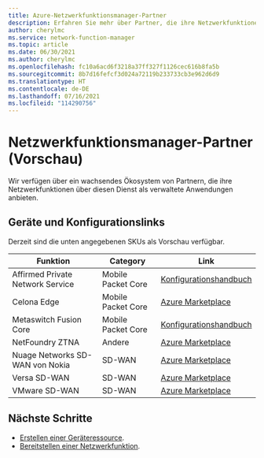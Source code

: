 ```yaml
---
title: Azure-Netzwerkfunktionsmanager-Partner
description: Erfahren Sie mehr über Partner, die ihre Netzwerkfunktionen über diesen Dienst anbieten.
author: cherylmc
ms.service: network-function-manager
ms.topic: article
ms.date: 06/30/2021
ms.author: cherylmc
ms.openlocfilehash: fc10a6acd6f3218a37ff327f1126cec616b8fa5b
ms.sourcegitcommit: 8b7d16fefcf3d024a72119b233733cb3e962d6d9
ms.translationtype: HT
ms.contentlocale: de-DE
ms.lasthandoff: 07/16/2021
ms.locfileid: "114290756"
---
```

# <a name="network-function-manager-partners-preview"></a>Netzwerkfunktionsmanager-Partner (Vorschau)

Wir verfügen über ein wachsendes Ökosystem von Partnern, die ihre Netzwerkfunktionen über diesen Dienst als verwaltete Anwendungen anbieten. 

## <a name="devices-and-configuration-links"></a><a name="devices"></a>Geräte und Konfigurationslinks

Derzeit sind die unten angegebenen SKUs als Vorschau verfügbar.

|Funktion |Category|Link|
| ---  | --- | --- |
| Affirmed Private Network Service  | Mobile Packet Core |[Konfigurationshandbuch](../private-multi-access-edge-compute-mec/deploy-affirmed-private-network-service-solution.md)|
| Celona Edge |Mobile Packet Core |[Azure Marketplace](https://portal.azure.com/#create/celonainc1597686731561.celona-edgecelona-platform)|
| Metaswitch Fusion Core | Mobile Packet Core | [Konfigurationshandbuch](../private-multi-access-edge-compute-mec/deploy-metaswitch-fusion-core-solution.md)|
| NetFoundry ZTNA | Andere| [Azure Marketplace](https://ms.portal.azure.com/#create/netfoundryinc.application-ziti-private-edgeapp-edge-router)|
| Nuage Networks SD-WAN von Nokia | SD-WAN| [Azure Marketplace](https://aka.ms/NokiaNuage)|
| Versa SD-WAN| SD-WAN |[Azure Marketplace](https://aka.ms/versa)|
| VMware SD-WAN | SD-WAN | [Azure Marketplace](https://ms.portal.azure.com/#create/vmware-inc.vmware_sdwan_edge_zonesvelo_ase)|

## <a name="next-steps"></a>Nächste Schritte

* [Erstellen einer Geräteressource](create-device.md).
* [Bereitstellen einer Netzwerkfunktion](deploy-functions.md).